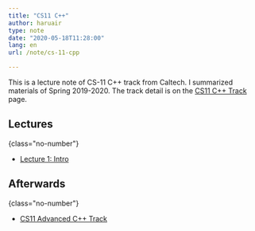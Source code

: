 ```yaml
---
title: "CS11 C++"
author: haruair
type: note
date: "2020-05-18T11:28:00"
lang: en
url: /note/cs-11-cpp

---
```


This is a lecture note of CS-11 C++ track from Caltech. I summarized materials of Spring 2019-2020. The track detail is on the [CS11 C++ Track](http://courses.cms.caltech.edu/cs11/material/cpp/) page.

## Lectures
{class="no-number"}

- [Lecture 1: Intro](/note/cs-11-cpp/lecture-1)

## Afterwards
{class="no-number"}

- [CS11 Advanced C++ Track](http://courses.cms.caltech.edu/cs11/material/advcpp/)
